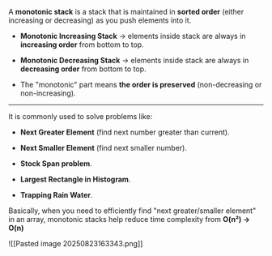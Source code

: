 A **monotonic stack** is a stack that is maintained in **sorted order** (either increasing or decreasing) as you push elements into it.

- **Monotonic Increasing Stack** → elements inside stack are always in **increasing order** from bottom to top.
    
- **Monotonic Decreasing Stack** → elements inside stack are always in **decreasing order** from bottom to top.
    

-  The "monotonic" part means **the order is preserved** (non-decreasing or non-increasing).

---

It is commonly used to solve problems like:

- **Next Greater Element** (find next number greater than current).
    
- **Next Smaller Element** (find next smaller number).
    
- **Stock Span problem**.
    
- **Largest Rectangle in Histogram**.
    
- **Trapping Rain Water**.
    

Basically, when you need to efficiently find "next greater/smaller element" in an array, monotonic stacks help reduce time complexity from **O(n²) → O(n)**

![[Pasted image 20250823163343.png]]